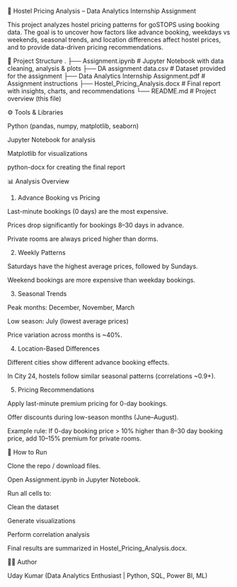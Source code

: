 🏨 Hostel Pricing Analysis – Data Analytics Internship Assignment

This project analyzes hostel pricing patterns for goSTOPS using booking data. The goal is to uncover how factors like advance booking, weekdays vs weekends, seasonal trends, and location differences affect hostel prices, and to provide data-driven pricing recommendations.

📂 Project Structure
.
├── Assignment.ipynb # Jupyter Notebook with data cleaning, analysis & plots  ├── DA assignment data.csv # Dataset provided for the assignment
├── Data Analytics Internship Assignment.pdf # Assignment instructions
├── Hostel_Pricing_Analysis.docx # Final report with insights, charts, and recommendations
└── README.md # Project overview (this file)

⚙️ Tools & Libraries

Python (pandas, numpy, matplotlib, seaborn)

Jupyter Notebook for analysis

Matplotlib for visualizations

python-docx for creating the final report

📊 Analysis Overview
1. Advance Booking vs Pricing

Last-minute bookings (0 days) are the most expensive.

Prices drop significantly for bookings 8–30 days in advance.

Private rooms are always priced higher than dorms.

2. Weekly Patterns

Saturdays have the highest average prices, followed by Sundays.

Weekend bookings are more expensive than weekday bookings.

3. Seasonal Trends

Peak months: December, November, March

Low season: July (lowest average prices)

Price variation across months is ~40%.

4. Location-Based Differences

Different cities show different advance booking effects.

In City 24, hostels follow similar seasonal patterns (correlations ~0.9+).

5. Pricing Recommendations

Apply last-minute premium pricing for 0-day bookings.

Offer discounts during low-season months (June–August).

Example rule: If 0-day booking price > 10% higher than 8–30 day booking price, add 10–15% premium for private rooms.

📌 How to Run

Clone the repo / download files.

Open Assignment.ipynb in Jupyter Notebook.

Run all cells to:

Clean the dataset

Generate visualizations

Perform correlation analysis

Final results are summarized in Hostel_Pricing_Analysis.docx.

🧑‍💻 Author

Uday Kumar
(Data Analytics Enthusiast | Python, SQL, Power BI, ML)
